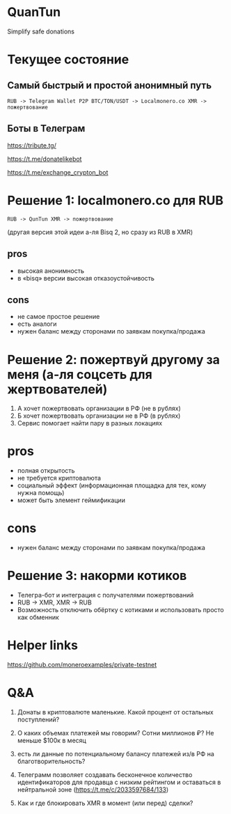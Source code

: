# QuanTun
Simplify safe donations

# Текущее состояние

## Самый быстрый и простой анонимный путь

```
RUB -> Telegram Wallet P2P BTC/TON/USDT -> Localmonero.co XMR -> пожертвование
```

## Боты в Телеграм

https://tribute.tg/

https://t.me/donatelikebot

https://t.me/exchange_crypton_bot

# Решение 1: localmonero.co для RUB

```
RUB -> QunTun XMR -> пожертвование
```

(другая версия этой идеи а-ля Bisq 2, но сразу из RUB в XMR)

## pros
* высокая анонимность
* в «bisq» версии высокая отказоустойчивость

## cons
* не самое простое решение
* есть аналоги
* нужен баланс между сторонами по заявкам покупка/продажа

# Решение 2: пожертвуй другому за меня (а-ля соцсеть для жертвователей)

1. А хочет пожертвовать организации в РФ (не в рублях)
1. Б хочет пожертвовать организации не в РФ (в рублях)
1. Сервис помогает найти пару в разных локациях

# pros
* полная открытость
* не требуется криптовалюта
* социальный эффект (информационная площадка для тех, кому нужна помощь)
* может быть элемент геймификации

# cons
* нужен баланс между сторонами по заявкам покупка/продажа

# Решение 3: накорми котиков

* Телегра-бот и интеграция с получателями пожертвований
* RUB -> XMR, XMR -> RUB
* Возможность отключить обёртку с котиками и использовать просто как обменник


# Helper links

https://github.com/moneroexamples/private-testnet



# Q&A
1. Донаты в криптовалюте маленькие. Какой процент от остальных поступлений?
1. О каких объемах платежей мы говорим? Сотни миллионов ₽?
     Не меньше $100к в месяц
1. есть ли данные по потенциальному балансу платежей из/в РФ на благотворительность?

1. Телеграмм позволяет создавать бесконечное количество идентификаторов для продавца с низким рейтингом и оставаться в нейтральной зоне (https://t.me/c/2033597684/133)
1. Как и где блокировать XMR в момент (или перед) сделки?
